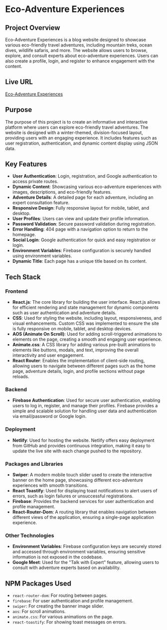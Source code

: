 # Eco-Adventure Experiences

## Project Overview

Eco-Adventure Experiences is a blog website designed to showcase various eco-friendly travel adventures, including mountain treks, ocean dives, wildlife safaris, and more. The website allows users to browse, explore, and consult experts about eco-adventure experiences. Users can also create a profile, login, and register to enhance engagement with the content.

## Live URL

[Eco-Adventure Experiences](https://ecoexplorer-b10-09.netlify.app/)

## Purpose

The purpose of this project is to create an informative and interactive platform where users can explore eco-friendly travel adventures. The website is designed with a winter-themed, division-focused layout, providing users with an engaging experience. It includes features such as user registration, authentication, and dynamic content display using JSON data.

## Key Features

- **User Authentication**: Login, registration, and Google authentication to access private routes.
- **Dynamic Content**: Showcasing various eco-adventure experiences with images, descriptions, and eco-friendly features.
- **Adventure Details**: A detailed page for each adventure, including an expert consultation feature.
- **Responsive Design**: Fully responsive layout for mobile, tablet, and desktop.
- **User Profiles**: Users can view and update their profile information.
- **Password Validation**: Secure password validation during registration.
- **Error Handling**: 404 page with a navigation option to return to the homepage.
- **Social Login**: Google authentication for quick and easy registration or login.
- **Environment Variables**: Firebase configuration is securely handled using environment variables.
- **Dynamic Title**: Each page has a unique title based on its content.

## Tech Stack

### Frontend

- **React.js**: The core library for building the user interface. React.js allows for efficient rendering and state management for dynamic components such as user authentication and adventure details.
- **CSS**: Used for styling the website, including layout, responsiveness, and visual enhancements. Custom CSS was implemented to ensure the site is fully responsive on mobile, tablet, and desktop devices.
- **AOS (Animate On Scroll)**: Used for adding scroll-triggered animations to elements on the page, creating a smooth and engaging user experience.
- **Animate.css**: A CSS library for adding various pre-built animations to elements like buttons, modals, and text, improving the overall interactivity and user engagement.
- **React Router**: Enables the implementation of client-side routing, allowing users to navigate between different pages such as the home page, adventure details, login, and profile sections without page reloads.

### Backend

- **Firebase Authentication**: Used for secure user authentication, enabling users to log in, register, and manage their profiles. Firebase provides a simple and scalable solution for handling user data and authentication via email/password or Google login.
  
### Deployment

- **Netlify**: Used for hosting the website. Netlify offers easy deployment from GitHub and provides continuous integration, making it easy to update the live site with each change pushed to the repository.

### Packages and Libraries

- **Swiper**: A modern mobile touch slider used to create the interactive banner on the home page, showcasing different eco-adventure experiences with smooth transitions.
- **React Toastify**: Used for displaying toast notifications to alert users of errors, such as login failures or unsuccessful registrations.
- **Firebase**: Provides the backend services for user authentication and profile management.
- **React-Router-Dom**: A routing library that enables navigation between different views of the application, ensuring a single-page application experience.

### Other Technologies

- **Environment Variables**: Firebase configuration keys are securely stored and accessed through environment variables, ensuring sensitive information is not exposed in the codebase.
- **Google Meet**: Used for the "Talk with Expert" feature, allowing users to consult with adventure experts based on availability.

## NPM Packages Used

- `react-router-dom`: For routing between pages.
- `firebase`: For user authentication and profile management.
- `swiper`: For creating the banner image slider.
- `aos`: For scroll animations.
- `animate.css`: For various animations on the page.
- `react-toastify`: For showing toast messages on errors.